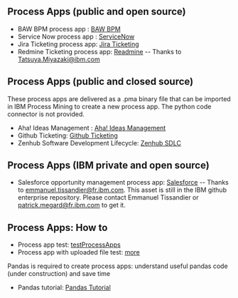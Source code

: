 ## Process Apps (public and open source)
- BAW BPM process app : [BAW BPM](BAW%20BPM)
- Service Now process app : [ServiceNow](IT_Ticketing_ServiceNow)
- Jira Ticketing process app: [Jira Ticketing](Jira_ticketing)
- Redmine Ticketing process app: [Readmine](https://github.com/IBM/japan-technology/tree/main/usecases/process-mining/ProcessApps/Redmine_ticketing) -- Thanks to Tatsuya.Miyazaki@ibm.com

## Process Apps (public and closed source)
These process apps are delivered as a .pma binary file that can be imported in IBM Process Mining to create a new process app. The python code connector is not provided.
- Aha! Ideas Management : [Aha! Ideas Management](./Closed_apps/Aha!%20Ideas%20Management.pma)
- Github Ticketing: [Github Ticketing](./Closed_apps/GitHub%20Ticketing%20-%20Trial.pma)
- Zenhub Software Development Lifecycle: [Zenhub SDLC](./Closed_apps/Zenhub%20SDLC%20-%20Trial.pma)

## Process Apps (IBM private and open source)
- Salesforce opportunity management process app: [Salesforce](https://github.ibm.com/automation-base-pak/pm-process-apps/tree/main/salesforce-opportunity-management) -- Thanks to emmanuel.tissandier@fr.ibm.com. This asset is still in the IBM github enterprise repository. Please contact Emmanuel Tissandier or patrick.megard@fr.ibm.com to get it.

## Process Apps: How to
- Process app test: [testProcessApps](testProcessApps)
- Process app with uploaded file test: [more](./testProcessAppWithFile)

Pandas is required to create process apps: understand useful pandas code (under construction) and save time
- Pandas tutorial: [Pandas Tutorial](Pandas%20Tuto/pandas_basics_process_apps.ipynb)
